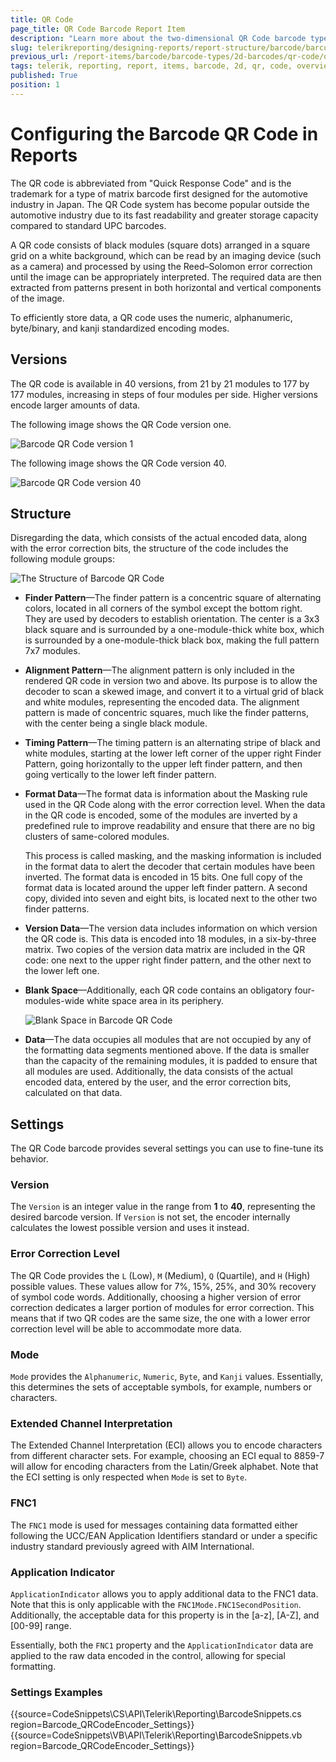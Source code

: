 ```yaml
---
title: QR Code
page_title: QR Code Barcode Report Item
description: "Learn more about the two-dimensional QR Code barcode type supported by the Telerik Reporting Barcode report item."
slug: telerikreporting/designing-reports/report-structure/barcode/barcode-types/2d-barcodes/qr-code/overview
previous_url: /report-items/barcode/barcode-types/2d-barcodes/qr-code/overview, /report-items/barcode/barcode-types/2d-barcodes/qr-code/settings, /report-items-barcode-qrcode-visual-structure
tags: telerik, reporting, report, items, barcode, 2d, qr, code, overview
published: True
position: 1
---
```


# Configuring the Barcode QR Code in Reports

The QR code is abbreviated from "Quick Response Code" and is the trademark for a type of matrix barcode first designed for the automotive industry in Japan. The QR Code system has become popular outside the automotive industry due to its fast readability and greater storage capacity compared to standard UPC barcodes.

A QR code consists of black modules (square dots) arranged in a square grid on a white background, which can be read by an imaging device (such as a camera) and processed by using the Reed–Solomon error correction until the image can be appropriately interpreted. The required data are then extracted from patterns present in both horizontal and vertical components of the image.

To efficiently store data, a QR code uses the numeric, alphanumeric, byte/binary, and kanji standardized encoding modes.

## Versions

The QR code is available in 40 versions, from 21 by 21 modules to 177 by 177 modules, increasing in steps of four modules per side. Higher versions encode larger amounts of data.

The following image shows the QR Code version one.

![Barcode QR Code version 1](images/Barcodes/barcode-qrcode-version1.png)

The following image shows the QR Code version 40.

![Barcode QR Code version 40](images/Barcodes/barcode-qrcode-version40.png)

## Structure

Disregarding the data, which consists of the actual encoded data, along with the error correction bits, the structure of the code includes the following module groups:

![The Structure of Barcode QR Code](images/Barcodes/barcode-qrcode-structure.png)

* __Finder Pattern__&mdash;The finder pattern is a concentric square of alternating colors, located in all corners of the symbol except the bottom right. They are used by decoders to establish orientation. The center is a 3x3 black square and is surrounded by a one-module-thick white box, which is surrounded by a one-module-thick black box, making the full pattern 7x7 modules.
* __Alignment Pattern__&mdash;The alignment pattern is only included in the rendered QR code in version two and above. Its purpose is to allow the decoder to scan a skewed image, and convert it to a virtual grid of black and white modules, representing the encoded data. The alignment pattern is made of concentric squares, much like the finder patterns, with the center being a single black module.
* __Timing Pattern__&mdash;The timing pattern is an alternating stripe of black and white modules, starting at the lower left corner of the upper right Finder Pattern, going horizontally to the upper left finder pattern, and then going vertically to the lower left finder pattern.
* __Format Data__&mdash;The format data is information about the Masking rule used in the QR Code along with the error correction level. When the data in the QR code is encoded, some of the modules are inverted by a predefined rule to improve readability and ensure that there are no big clusters of same-colored modules.

	This process is called masking, and the masking information is included in the format data to alert the decoder that certain modules have been inverted. The format data is encoded in 15 bits. One full copy of the format data is located around the upper left finder pattern. A second copy, divided into seven and eight bits, is located next to the other two finder patterns.

* __Version Data__&mdash;The version data includes information on which version the QR code is. This data is encoded into 18 modules, in a six-by-three matrix. Two copies of the version data matrix are included in the QR code: one next to the upper right finder pattern, and the other next to the lower left one.
* __Blank Space__&mdash;Additionally, each QR code contains an obligatory four-modules-wide white space area in its periphery.

	![Blank Space in Barcode QR Code](images/Barcodes/barcode-qrcode-blankspace.png)

* __Data__&mdash;The data occupies all modules that are not occupied by any of the formatting data segments mentioned above. If the data is smaller than the capacity of the remaining modules, it is padded to ensure that all modules are used. Additionally, the data consists of the actual encoded data, entered by the user, and the error correction bits, calculated on that data.

## Settings

The QR Code barcode provides several settings you can use to fine-tune its behavior.

### Version

The `Version` is an integer value in the range from __1__ to __40__, representing the desired barcode version. If `Version` is not set, the encoder internally calculates the lowest possible version and uses it instead.

### Error Correction Level

The QR Code provides the `L` (Low), `M` (Medium), `Q` (Quartile), and `H` (High) possible values. These values allow for 7%, 15%, 25%, and 30% recovery of symbol code words. Additionally, choosing a higher version of error correction dedicates a larger portion of modules for error correction. This means that if two QR codes are the same size, the one with a lower error correction level will be able to accommodate more data.

### Mode

`Mode` provides the `Alphanumeric`, `Numeric`, `Byte`, and `Kanji` values. Essentially, this determines the sets of acceptable symbols, for example, numbers or characters.

### Extended Channel Interpretation

The Extended Channel Interpretation (ECI) allows you to encode characters from different character sets. For example, choosing an ECI equal to 8859-7 will allow for encoding characters from the Latin/Greek alphabet. Note that the ECI setting is only respected when `Mode` is set to `Byte`.

### FNC1

The `FNC1` mode is used for messages containing data formatted either following the UCC/EAN Application Identifiers standard or under a specific industry standard previously agreed with AIM International.

### Application Indicator

`ApplicationIndicator` allows you to apply additional data to the FNC1 data. Note that this is only applicable with the `FNC1Mode.FNC1SecondPosition`. Additionally, the acceptable data for this property is in the [a-z], [A-Z], and [00-99] range.

Essentially, both the `FNC1` property and the `ApplicationIndicator` data are applied to the raw data encoded in the control, allowing for special formatting.

### Settings Examples

{{source=CodeSnippets\CS\API\Telerik\Reporting\BarcodeSnippets.cs region=Barcode_QRCodeEncoder_Settings}}
{{source=CodeSnippets\VB\API\Telerik\Reporting\BarcodeSnippets.vb region=Barcode_QRCodeEncoder_Settings}}

